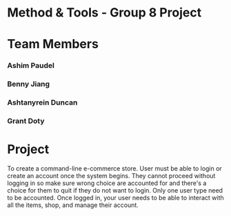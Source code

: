# Method & Tools - Group 8 Project

# Team Members

### Ashim Paudel
### Benny Jiang
### Ashtanyrein Duncan
### Grant Doty

# Project

To create a command-line e-commerce store. 
User must be able to login or create an account once the system begins. They cannot proceed without logging in so make sure wrong choice are accounted for and there's a choice for them to quit if they do not want to login. Only one user type need to be accounted.
    Once logged in, your user needs to be able to interact with all the items, shop, and manage their account.